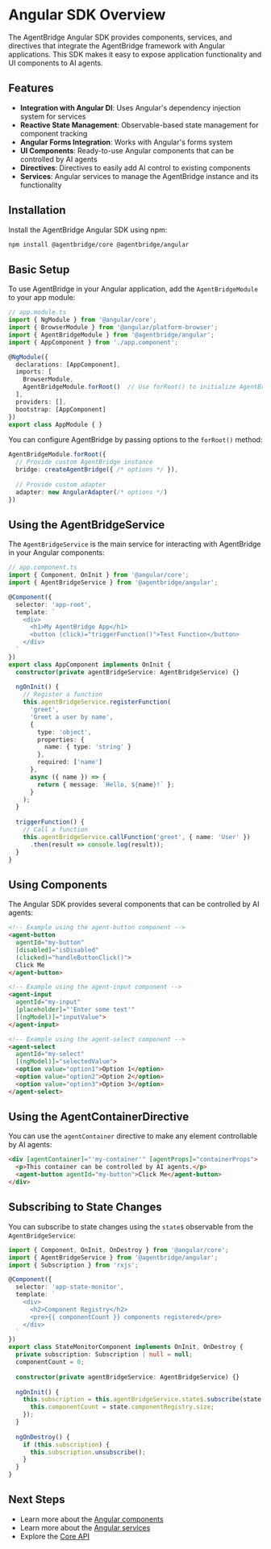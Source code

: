 # Angular SDK Overview

The AgentBridge Angular SDK provides components, services, and directives that integrate the AgentBridge framework with Angular applications. This SDK makes it easy to expose application functionality and UI components to AI agents.

## Features

- **Integration with Angular DI**: Uses Angular's dependency injection system for services
- **Reactive State Management**: Observable-based state management for component tracking
- **Angular Forms Integration**: Works with Angular's forms system
- **UI Components**: Ready-to-use Angular components that can be controlled by AI agents
- **Directives**: Directives to easily add AI control to existing components
- **Services**: Angular services to manage the AgentBridge instance and its functionality

## Installation

Install the AgentBridge Angular SDK using npm:

```bash
npm install @agentbridge/core @agentbridge/angular
```

## Basic Setup

To use AgentBridge in your Angular application, add the `AgentBridgeModule` to your app module:

```typescript
// app.module.ts
import { NgModule } from '@angular/core';
import { BrowserModule } from '@angular/platform-browser';
import { AgentBridgeModule } from '@agentbridge/angular';
import { AppComponent } from './app.component';

@NgModule({
  declarations: [AppComponent],
  imports: [
    BrowserModule,
    AgentBridgeModule.forRoot()  // Use forRoot() to initialize AgentBridge
  ],
  providers: [],
  bootstrap: [AppComponent]
})
export class AppModule { }
```

You can configure AgentBridge by passing options to the `forRoot()` method:

```typescript
AgentBridgeModule.forRoot({
  // Provide custom AgentBridge instance
  bridge: createAgentBridge({ /* options */ }),
  
  // Provide custom adapter
  adapter: new AngularAdapter(/* options */)
})
```

## Using the AgentBridgeService

The `AgentBridgeService` is the main service for interacting with AgentBridge in your Angular components:

```typescript
// app.component.ts
import { Component, OnInit } from '@angular/core';
import { AgentBridgeService } from '@agentbridge/angular';

@Component({
  selector: 'app-root',
  template: `
    <div>
      <h1>My AgentBridge App</h1>
      <button (click)="triggerFunction()">Test Function</button>
    </div>
  `
})
export class AppComponent implements OnInit {
  constructor(private agentBridgeService: AgentBridgeService) {}
  
  ngOnInit() {
    // Register a function
    this.agentBridgeService.registerFunction(
      'greet',
      'Greet a user by name',
      {
        type: 'object',
        properties: {
          name: { type: 'string' }
        },
        required: ['name']
      },
      async ({ name }) => {
        return { message: `Hello, ${name}!` };
      }
    );
  }
  
  triggerFunction() {
    // Call a function
    this.agentBridgeService.callFunction('greet', { name: 'User' })
      .then(result => console.log(result));
  }
}
```

## Using Components

The Angular SDK provides several components that can be controlled by AI agents:

```html
<!-- Example using the agent-button component -->
<agent-button 
  agentId="my-button"
  [disabled]="isDisabled"
  (clicked)="handleButtonClick()">
  Click Me
</agent-button>

<!-- Example using the agent-input component -->
<agent-input
  agentId="my-input"
  [placeholder]="'Enter some text'"
  [(ngModel)]="inputValue">
</agent-input>

<!-- Example using the agent-select component -->
<agent-select
  agentId="my-select"
  [(ngModel)]="selectedValue">
  <option value="option1">Option 1</option>
  <option value="option2">Option 2</option>
  <option value="option3">Option 3</option>
</agent-select>
```

## Using the AgentContainerDirective

You can use the `agentContainer` directive to make any element controllable by AI agents:

```html
<div [agentContainer]="'my-container'" [agentProps]="containerProps">
  <p>This container can be controlled by AI agents.</p>
  <agent-button agentId="my-button">Click Me</agent-button>
</div>
```

## Subscribing to State Changes

You can subscribe to state changes using the `state$` observable from the `AgentBridgeService`:

```typescript
import { Component, OnInit, OnDestroy } from '@angular/core';
import { AgentBridgeService } from '@agentbridge/angular';
import { Subscription } from 'rxjs';

@Component({
  selector: 'app-state-monitor',
  template: `
    <div>
      <h2>Component Registry</h2>
      <pre>{{ componentCount }} components registered</pre>
    </div>
  `
})
export class StateMonitorComponent implements OnInit, OnDestroy {
  private subscription: Subscription | null = null;
  componentCount = 0;
  
  constructor(private agentBridgeService: AgentBridgeService) {}
  
  ngOnInit() {
    this.subscription = this.agentBridgeService.state$.subscribe(state => {
      this.componentCount = state.componentRegistry.size;
    });
  }
  
  ngOnDestroy() {
    if (this.subscription) {
      this.subscription.unsubscribe();
    }
  }
}
```

## Next Steps

- Learn more about the [Angular components](components.md)
- Learn more about the [Angular services](services.md)
- Explore the [Core API](../../core/overview.md)